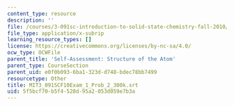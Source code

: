 ```yaml
---
content_type: resource
description: ''
file: /courses/3-091sc-introduction-to-solid-state-chemistry-fall-2010/5f5bcf70b5f4528d95a2053d059e7b3a_MIT3_091SCF10Exam_1_Prob_2_300k.vtt
file_type: application/x-subrip
learning_resource_types: []
license: https://creativecommons.org/licenses/by-nc-sa/4.0/
ocw_type: OCWFile
parent_title: 'Self-Assessment: Structure of the Atom'
parent_type: CourseSection
parent_uid: e0f0b093-6ba1-323d-d748-bdec78bb7499
resourcetype: Other
title: MIT3_091SCF10Exam_1_Prob_2_300k.srt
uid: 5f5bcf70-b5f4-528d-95a2-053d059e7b3a
---
```

